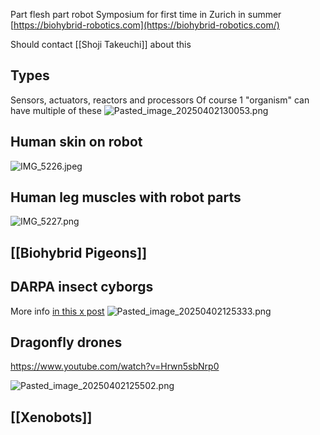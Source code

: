 Part flesh part robot
Symposium for first time in Zurich in summer [https://biohybrid-robotics.com](https://biohybrid-robotics.com/)

Should contact \[\[Shoji Takeuchi]] about this

## Types

Sensors, actuators, reactors and processors
Of course 1 "organism" can have multiple of these
![Pasted\_image\_20250402130053.png](Robots/images/Pasted_image_20250402130053.png)

## Human skin on robot

![IMG\_5226.jpeg](Robots/images/IMG_5226.jpeg)

## Human leg muscles with robot parts

![IMG\_5227.png](Robots/images/IMG_5227.png)

## \[\[Biohybrid Pigeons]]

## DARPA insect cyborgs

More info [in this x post](https://x.com/AnnieJacobsen/status/1747408517542334817?lang=en)
![Pasted\_image\_20250402125333.png](Robots/images/Pasted_image_20250402125333.png)

## Dragonfly drones

https://www.youtube.com/watch?v=Hrwn5sbNrp0

![Pasted\_image\_20250402125502.png](Robots/images/Pasted_image_20250402125502.png)

## \[\[Xenobots]]
